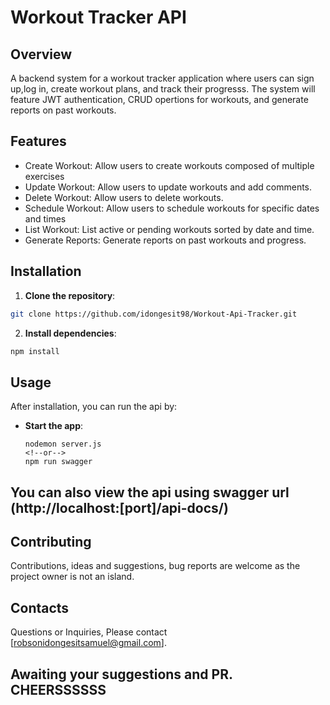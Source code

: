 # Workout Tracker API
## Overview
A backend system for a workout tracker application where users can sign up,log in, create workout plans, and track their progresss. The system will feature JWT authentication, CRUD opertions for workouts, and generate reports on past workouts.

## Features
- Create Workout: Allow users to create workouts composed of multiple exercises
- Update Workout: Allow users to update workouts and add comments.
- Delete Workout: Allow users to delete workouts.
- Schedule Workout: Allow users to schedule workouts for specific dates and times
- List Workout: List active or pending workouts sorted by date and time.
- Generate Reports: Generate reports on past workouts and progress.

## Installation
1. **Clone the repository**:
```bash
git clone https://github.com/idongesit98/Workout-Api-Tracker.git
```
2. **Install dependencies**:
```bash
npm install
```

## Usage
After installation, you can run the api by:
- **Start the app**:
    ```
    nodemon server.js
    <!--or-->
    npm run swagger
    ```

## You can also view the api using swagger url (http://localhost:[port]/api-docs/)

## Contributing
Contributions, ideas and suggestions, bug reports are welcome as the project owner is not an island.

## Contacts
Questions or Inquiries, Please contact [robsonidongesitsamuel@gmail.com].

## Awaiting your suggestions and PR. CHEERSSSSSS